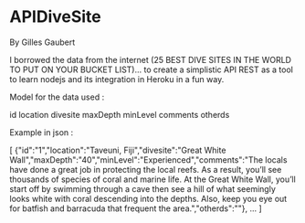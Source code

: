 # APIDiveSite
By Gilles Gaubert



I borrowed the data from the internet (25 BEST DIVE SITES IN THE WORLD TO PUT ON YOUR BUCKET LIST)... to create a simplistic API REST as a tool to learn nodejs and its integration in Heroku in a fun way.





Model for the data used :

id
location
divesite
maxDepth
minLevel
comments
otherds

Example in json : 

[
{"id":"1","location":"Taveuni, Fiji","divesite":"Great White Wall","maxDepth":"40","minLevel":"Experienced","comments":"The locals have done a great job in protecting the local reefs. As a result, you’ll see thousands of species of coral and marine life. At the Great White Wall, you’ll start off by swimming through a cave then see a hill of what seemingly looks white with coral descending into the depths. Also, keep you eye out for batfish and barracuda that frequent the area.","otherds":""},
...
]



